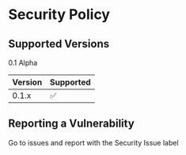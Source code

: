 # Security Policy

## Supported Versions
0.1 Alpha

| Version | Supported          |
| ------- | ------------------ |
| 0.1.x   | :white_check_mark: |


## Reporting a Vulnerability
Go to issues and report with the Security Issue label
